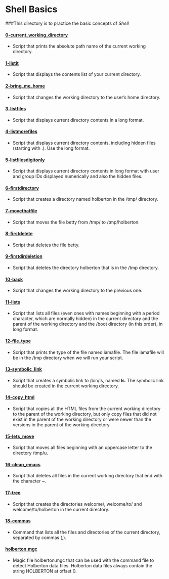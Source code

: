 # Shell Basics
###This directory is to practice the basic concepts of *Shell*

#### [0-current_working_directory](./0-current_working_directory)
* Script that prints the absolute path name of the current working directory.

#### [1-listit](./1-listit)
* Script that displays the contents list of your current directory.

#### [2-bring_me_home](./2-bring_me_home)
* Script that changes the working directory to the user’s home directory.

#### [3-listfiles](./3-listfiles)
* Script that displays current directory contents in a long format.

#### [4-listmorefiles](./4-listmorefiles)
* Script that displays current directory contents, including hidden files (starting with .). Use the long format.

#### [5-listfilesdigitonly](./5-listfilesdigitonly)
* Script that displays current directory contents in long format with user and group IDs displayed numerically and also the hidden files.

#### [6-firstdirectory](./6-firstdirectory)
* Script that creates a directory named holberton in the /tmp/ directory.

#### [7-movethatfile](./7-movethatfile)
* Script that moves the file betty from /tmp/ to /tmp/holberton.

#### [8-firstdelete](./8-firstdelete)
* Script that deletes the file betty.

#### [9-firstdirdeletion](./9-firstdirdeletion)
* Script that deletes the directory holberton that is in the /tmp directory.

#### [10-back](./10-back)
* Script that changes the working directory to the previous one.

#### [11-lists](./11-lists)
* Script that lists all files (even ones with names beginning with a period character, which are normally hidden) in the current directory and the parent of the working directory and the /boot directory (in this order), in long format.

#### [12-file_type](./12-file_type)
* Script that prints the type of the file named iamafile. The file iamafile will be in the /tmp directory when we will run your script.

#### [13-symbolic_link](./13-symbolic_link)
* Script that creates a symbolic link to /bin/ls, named __ls__. The symbolic link should be created in the current working directory.

#### [14-copy_html](./14-copy_html)
* Script that copies all the HTML files from the current working directory to the parent of the working directory, but only copy files that did not exist in the parent of the working directory or were newer than the versions in the parent of the working directory.

#### [15-lets_move](./15-lets_move)
* Script that moves all files beginning with an uppercase letter to the directory /tmp/u.

#### [16-clean_emacs](./16-clean_emacs)
* Script that deletes all files in the current working directory that end with the character ~.

#### [17-tree](./17-tree)
* Script that creates the directories welcome/, welcome/to/ and welcome/to/holberton in the current directory.

#### [18-commas](./18-commas)
* Command that lists all the files and directories of the current directory, separated by commas (,).

#### [holberton.mgc](./holberton.mgc)
* Magic file holberton.mgc that can be used with the command file to detect Holberton data files. Holberton data files always contain the string HOLBERTON at offset 0.
